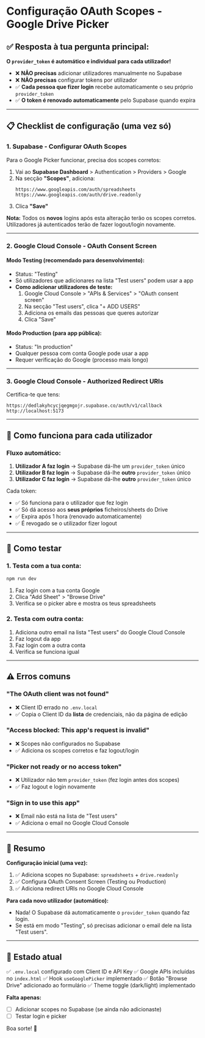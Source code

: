 # Configuração OAuth Scopes - Google Drive Picker

## ✅ Resposta à tua pergunta principal:

**O `provider_token` é automático e individual para cada utilizador!**

- ❌ **NÃO precisas** adicionar utilizadores manualmente no Supabase
- ❌ **NÃO precisas** configurar tokens por utilizador
- ✅ **Cada pessoa que fizer login** recebe automaticamente o seu próprio `provider_token`
- ✅ **O token é renovado automaticamente** pelo Supabase quando expira

---

## 📋 Checklist de configuração (uma vez só)

### 1. **Supabase - Configurar OAuth Scopes**

Para o Google Picker funcionar, precisa dos scopes corretos:

1. Vai ao **Supabase Dashboard** > Authentication > Providers > Google
2. Na secção **"Scopes"**, adiciona:
   ```
   https://www.googleapis.com/auth/spreadsheets
   https://www.googleapis.com/auth/drive.readonly
   ```
3. Clica **"Save"**

**Nota:** Todos os **novos** logins após esta alteração terão os scopes corretos. Utilizadores já autenticados terão de fazer logout/login novamente.

---

### 2. **Google Cloud Console - OAuth Consent Screen**

#### **Modo Testing** (recomendado para desenvolvimento):
- Status: "Testing"
- Só utilizadores que adicionares na lista "Test users" podem usar a app
- **Como adicionar utilizadores de teste:**
  1. Google Cloud Console > "APIs & Services" > "OAuth consent screen"
  2. Na secção "Test users", clica "+ ADD USERS"
  3. Adiciona os emails das pessoas que queres autorizar
  4. Clica "Save"

#### **Modo Production** (para app pública):
- Status: "In production"
- Qualquer pessoa com conta Google pode usar a app
- Requer verificação do Google (processo mais longo)

---

### 3. **Google Cloud Console - Authorized Redirect URIs**

Certifica-te que tens:
```
https://dedlakyhcycjqegmgojr.supabase.co/auth/v1/callback
http://localhost:5173
```

---

## 🔐 Como funciona para cada utilizador

### Fluxo automático:

1. **Utilizador A faz login** → Supabase dá-lhe um `provider_token` único
2. **Utilizador B faz login** → Supabase dá-lhe **outro** `provider_token` único
3. **Utilizador C faz login** → Supabase dá-lhe **outro** `provider_token` único

Cada token:
- ✅ Só funciona para o utilizador que fez login
- ✅ Só dá acesso aos **seus próprios** ficheiros/sheets do Drive
- ✅ Expira após 1 hora (renovado automaticamente)
- ✅ É revogado se o utilizador fizer logout

---

## 🧪 Como testar

### 1. **Testa com a tua conta:**
```bash
npm run dev
```
1. Faz login com a tua conta Google
2. Clica "Add Sheet" > "Browse Drive"
3. Verifica se o picker abre e mostra os teus spreadsheets

### 2. **Testa com outra conta:**
1. Adiciona outro email na lista "Test users" do Google Cloud Console
2. Faz logout da app
3. Faz login com a outra conta
4. Verifica se funciona igual

---

## ⚠️ Erros comuns

### "The OAuth client was not found"
- ❌ Client ID errado no `.env.local`
- ✅ Copia o Client ID da **lista** de credenciais, não da página de edição

### "Access blocked: This app's request is invalid"
- ❌ Scopes não configurados no Supabase
- ✅ Adiciona os scopes corretos e faz logout/login

### "Picker not ready or no access token"
- ❌ Utilizador não tem `provider_token` (fez login antes dos scopes)
- ✅ Faz logout e login novamente

### "Sign in to use this app"
- ❌ Email não está na lista de "Test users"
- ✅ Adiciona o email no Google Cloud Console

---

## 📝 Resumo

**Configuração inicial (uma vez):**
1. ✅ Adiciona scopes no Supabase: `spreadsheets` + `drive.readonly`
2. ✅ Configura OAuth Consent Screen (Testing ou Production)
3. ✅ Adiciona redirect URIs no Google Cloud Console

**Para cada novo utilizador (automático):**
- Nada! O Supabase dá automaticamente o `provider_token` quando faz login.
- Se está em modo "Testing", só precisas adicionar o email dele na lista "Test users".

---

## 🚀 Estado atual

✅ `.env.local` configurado com Client ID e API Key
✅ Google APIs incluídas no `index.html`
✅ Hook `useGooglePicker` implementado
✅ Botão "Browse Drive" adicionado ao formulário
✅ Theme toggle (dark/light) implementado

**Falta apenas:**
- [ ] Adicionar scopes no Supabase (se ainda não adicionaste)
- [ ] Testar login e picker

Boa sorte! 🎉
